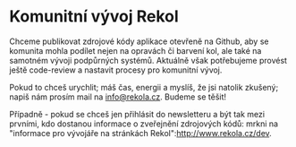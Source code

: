 Komunitní vývoj Rekol
==============

Chceme publikovat zdrojové kódy aplikace otevřeně na Github, aby se komunita mohla podílet nejen na opravách či barvení kol, ale také na samotném vývoji podpůrných systémů. Aktuálně však potřebujeme provést ještě code-review a nastavit procesy pro komunitní vývoj.

Pokud to chceš urychlit; máš čas, energii a myslíš, že jsi natolik zkušený; napiš nám prosím mail na info@rekola.cz. Budeme se těšit!

Případně - pokud se chceš jen přihlásit do newsletteru a být tak mezi prvními, kdo dostanou informace o zveřejnění zdrojových kódů: mrkni na "informace pro vývojáře na stránkách Rekol":http://www.rekola.cz/dev. 

